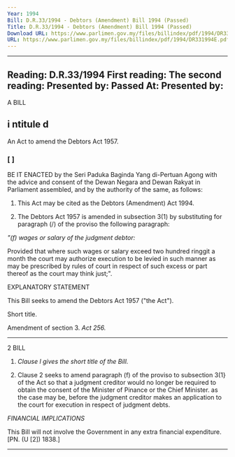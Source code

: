 ```yaml
---
Year: 1994
Bill: D.R.33/1994 - Debtors (Amendment) Bill 1994 (Passed)
Title: D.R.33/1994 - Debtors (Amendment) Bill 1994 (Passed)
Download URL: https://www.parlimen.gov.my/files/billindex/pdf/1994/DR331994E.pdf
URL: https://www.parlimen.gov.my/files/billindex/pdf/1994/DR331994E.pdf
---
```

---
Reading:
D.R.33/1994
First reading:
The second reading:
Presented by:
Passed At:
Presented by:
---

A BILL

## i ntitule d

An Act to amend the Debtors Act 1957.

### [ ]

 BE IT ENACTED by the Seri Paduka Baginda
Yang di-Pertuan Agong with the advice and consent of
the Dewan Negara and Dewan Rakyat in Parliament
assembled, and by the authority of the same, as follows:

1. This Act may be cited as the Debtors (Amendment)
Act 1994.

2. The Debtors Act 1957 is amended in subsection 3(1)
by substituting for paragraph (/) of the proviso the
following paragraph:

_"(f) wages or salary of the judgment debtor:_

Provided that where such wages or salary
exceed two hundred ringgit a month the court
may authorize execution to be levied in such
manner as may be prescribed by rules of court
in respect of such excess or part thereof as the
court may think just;".

EXPLANATORY STATEMENT

This Bill seeks to amend the Debtors Act 1957 ("the Act").


Short title.

Amendment
of section 3.
_Act 256._


-----

2 BILL

1. _Clause l gives the short title of the Bill._

2. Clause 2 seeks to amend paragraph (f) of the proviso to
subsection 3(1} of the Act so that a judgment creditor would no
longer be required to obtain the consent of the Minister of Pinance
or the Chief Minister. as the case may be, before the judgment
creditor makes an application to the court for execution in respect
of judgment debts.

_FINANCIAL_ _IMPLICATIONS_

This Bill will not involve the Government in any extra financial
expenditure. [PN. (U [2]) 1838.]


-----

